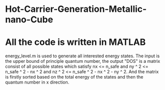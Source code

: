 # Hot-Carrier-Generation-Metallic-nano-Cube
# All the code is written in MATLAB
energy_level.m is used to generate all interested energy states. The input is the upper bound of principle quantum number, the output "DOS" is a matrix consist of all possible states which satisfy nx <= n_safe and ny ^ 2 <= n_safe ^ 2 - nx ^ 2 and nz ^ 2 <= n_safe ^ 2 - nx ^ 2 - ny ^ 2. And the matrix is firstly sorted based on the total energy of the states and then the quantum number in x direction.

